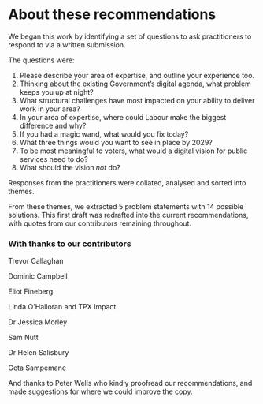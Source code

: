 # About these recommendations

We began this work by identifying a set of questions to ask practitioners to respond to via a written submission. 

The questions were:

1. Please describe your area of expertise, and outline your experience too.
2. Thinking about the existing Government’s digital agenda, what problem keeps you up at night?
3. What structural challenges have most impacted on your ability to deliver work in your area?
4. In your area of expertise, where could Labour make the biggest difference and why?
5. If you had a magic wand, what would you fix today?
6. What three things would you want to see in place by 2029?
7. To be most meaningful to voters, what would a digital vision for public services need to do?
8. What should the vision _not_ do? 

Responses from the practitioners were collated, analysed and sorted into themes.

From these themes, we extracted 5 problem statements with 14 possible solutions. This first draft was redrafted into the current recommendations, with quotes from our contributors remaining throughout.

### With thanks to our contributors

Trevor Callaghan

Dominic Campbell

Eliot Fineberg

Linda O'Halloran and TPX Impact 

Dr Jessica Morley

Sam Nutt

Dr Helen Salisbury

Geta Sampemane

And thanks to Peter Wells who kindly proofread our recommendations, and made suggestions for where we could improve the copy.
